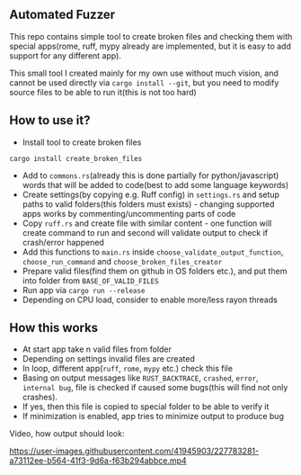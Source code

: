 ## Automated Fuzzer

This repo contains simple tool to create broken files and checking them with special apps(rome, ruff, mypy already are implemented, but it is easy to add support for any different app).

This small tool I created mainly for my own use without much vision, and cannot be used directly via `cargo install --git`, but you need to modify source files to be able to run it(this is not too hard)

## How to use it?
- Install tool to create broken files
```
cargo install create_broken_files
```
- Add to `commons.rs`(already this is done partially for python/javascript) words that will be added to code(best to add some language keywords)
- Create settings(by copying e.g. Ruff config) in `settings.rs` and setup paths to valid folders(this folders must exists) - changing supported apps works by commenting/uncommenting parts of code
- Copy `ruff.rs` and create file with similar content - one function will create command to run and second will validate output to check if crash/error happened
- Add this functions to `main.rs` inside `choose_validate_output_function`, `choose_run_command` and `choose_broken_files_creator`
- Prepare valid files(find them on github in OS folders etc.), and put them into folder from `BASE_OF_VALID_FILES`
- Run app via `cargo run --release`
- Depending on CPU load, consider to enable more/less rayon threads

## How this works
- At start app take n valid files from folder
- Depending on settings invalid files are created
- In loop, different app(`ruff`, `rome`, `mypy` etc.) check this file
- Basing on output messages like `RUST_BACKTRACE`, `crashed`, `error`, `internal bug`, file is checked if caused some bugs(this will find not only crashes).
- If yes, then this file is copied to special folder to be able to verify it
- If minimization is enabled, app tries to minimize output to produce bug

Video, how output should look:  

https://user-images.githubusercontent.com/41945903/227783281-a73112ee-b564-41f3-9d6a-f63b294abbce.mp4
